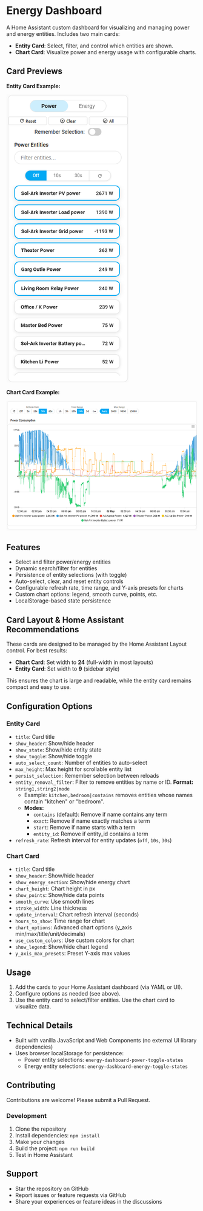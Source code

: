 # Energy Dashboard

A Home Assistant custom dashboard for visualizing and managing power and energy entities. Includes two main cards:
- **Entity Card**: Select, filter, and control which entities are shown.
- **Chart Card**: Visualize power and energy usage with configurable charts.

## Card Previews

**Entity Card Example:**

![Entity Card Preview](Entity.png)

**Chart Card Example:**

![Chart Card Preview](chart.png)

## Features

- Select and filter power/energy entities
- Dynamic search/filter for entities
- Persistence of entity selections (with toggle)
- Auto-select, clear, and reset entity controls
- Configurable refresh rate, time range, and Y-axis presets for charts
- Custom chart options: legend, smooth curve, points, etc.
- LocalStorage-based state persistence

## Card Layout & Home Assistant Recommendations

These cards are designed to be managed by the Home Assistant Layout control. For best results:
- **Chart Card**: Set width to **24** (full-width in most layouts)
- **Entity Card**: Set width to **9** (sidebar style)

This ensures the chart is large and readable, while the entity card remains compact and easy to use.

## Configuration Options

### Entity Card
- `title`: Card title
- `show_header`: Show/hide header
- `show_state`: Show/hide entity state
- `show_toggle`: Show/hide toggle
- `auto_select_count`: Number of entities to auto-select
- `max_height`: Max height for scrollable entity list
- `persist_selection`: Remember selection between reloads
- `entity_removal_filter`: Filter to remove entities by name or ID. **Format:** `string1,string2|mode`  
  - Example: `kitchen,bedroom|contains` removes entities whose names contain "kitchen" or "bedroom".
  - **Modes:**
    - `contains` (default): Remove if name contains any term
    - `exact`: Remove if name exactly matches a term
    - `start`: Remove if name starts with a term
    - `entity_id`: Remove if entity_id contains a term
- `refresh_rate`: Refresh interval for entity updates (`off`, `10s`, `30s`)

### Chart Card
- `title`: Card title
- `show_header`: Show/hide header
- `show_energy_section`: Show/hide energy chart
- `chart_height`: Chart height in px
- `show_points`: Show/hide data points
- `smooth_curve`: Use smooth lines
- `stroke_width`: Line thickness
- `update_interval`: Chart refresh interval (seconds)
- `hours_to_show`: Time range for chart
- `chart_options`: Advanced chart options (y_axis min/max/title/unit/decimals)
- `use_custom_colors`: Use custom colors for chart
- `show_legend`: Show/hide chart legend
- `y_axis_max_presets`: Preset Y-axis max values

## Usage

1. Add the cards to your Home Assistant dashboard (via YAML or UI).
2. Configure options as needed (see above).
3. Use the entity card to select/filter entities. Use the chart card to visualize data.

## Technical Details

- Built with vanilla JavaScript and Web Components (no external UI library dependencies)
- Uses browser localStorage for persistence:
  - Power entity selections: `energy-dashboard-power-toggle-states`
  - Energy entity selections: `energy-dashboard-energy-toggle-states`

## Contributing

Contributions are welcome! Please submit a Pull Request.

### Development

1. Clone the repository
2. Install dependencies: `npm install`
3. Make your changes
4. Build the project: `npm run build`
5. Test in Home Assistant

## Support

- Star the repository on GitHub
- Report issues or feature requests via GitHub
- Share your experiences or feature ideas in the discussions
